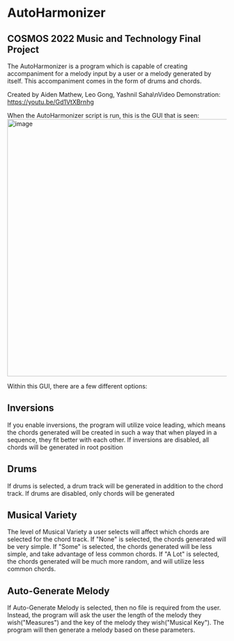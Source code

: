 # AutoHarmonizer
## COSMOS 2022 Music and Technology Final Project

The AutoHarmonizer is a program which is capable of creating accompaniment for a melody input by a user or a melody generated by itself. This accompaniment comes in the form of drums and chords.

Created by Aiden Mathew, Leo Gong, Yashnil Saha\nVideo Demonstration: https://youtu.be/Gd1VtXBrnhg

When the AutoHarmonizer script is run, this is the GUI that is seen:
<img width="590" alt="image" src="https://github.com/aidenm1/AutoHarmonizer/assets/65800707/efc17437-3d0a-45e7-86ae-7911617f69fc">

Within this GUI, there are a few different options: 
## Inversions
If you enable inversions, the program will utilize voice leading, which means the chords generated will be created in such a way that when played in a sequence, they fit better with each other.
If inversions are disabled, all chords will be generated in root position

## Drums
If drums is selected, a drum track will be generated in addition to the chord track. 
If drums are disabled, only chords will be generated

## Musical Variety
The level of Musical Variety a user selects will affect which chords are selected for the chord track.
If "None" is selected, the chords generated will be very simple. 
If "Some" is selected, the chords generated will be less simple, and take advantage of less common chords.
If "A Lot" is selected, the chords generated will be much more random, and will utilize less common chords. 

## Auto-Generate Melody
If Auto-Generate Melody is selected, then no file is required from the user. Instead, the program will ask the user the length of the melody they wish("Measures") and the key of the melody they wish("Musical Key"). The program will then generate a melody based on these parameters. 

